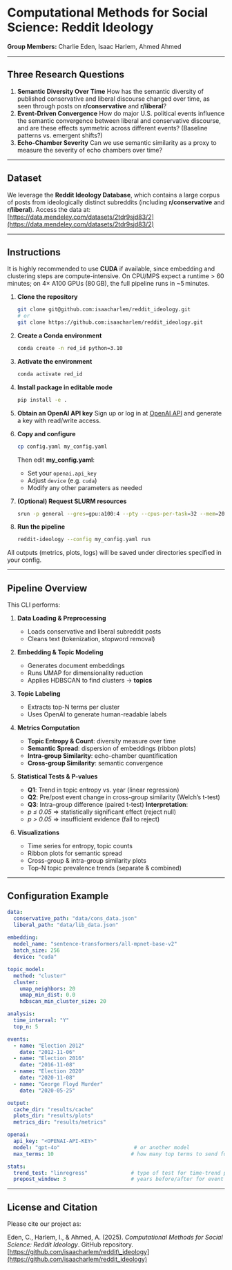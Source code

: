 # Computational Methods for Social Science: Reddit Ideology

**Group Members:** Charlie Eden, Isaac Harlem, Ahmed Ahmed

---

## Three Research Questions

1. **Semantic Diversity Over Time**
   How has the semantic diversity of published conservative and liberal discourse changed over time, as seen through posts on **r/conservative** and **r/liberal**?
2. **Event-Driven Convergence**
   How do major U.S. political events influence the semantic convergence between liberal and conservative discourse, and are these effects symmetric across different events? (Baseline patterns vs. emergent shifts?)
3. **Echo-Chamber Severity**
   Can we use semantic similarity as a proxy to measure the severity of echo chambers over time?

---

## Dataset

We leverage the **Reddit Ideology Database**, which contains a large corpus of posts from ideologically distinct subreddits (including **r/conservative** and **r/liberal**).
Access the data at: [https://data.mendeley.com/datasets/2tdr9sjd83/2](https://data.mendeley.com/datasets/2tdr9sjd83/2)

---

## Instructions

It is highly recommended to use **CUDA** if available, since embedding and clustering steps are compute-intensive.
On CPU/MPS expect a runtime > 60 minutes; on 4× A100 GPUs (80 GB), the full pipeline runs in \~5 minutes.

1. **Clone the repository**

   ```bash
   git clone git@github.com:isaacharlem/reddit_ideology.git
   # or
   git clone https://github.com:isaacharlem/reddit_ideology.git
   ```
2. **Create a Conda environment**

   ```bash
   conda create -n red_id python=3.10
   ```
3. **Activate the environment**

   ```bash
   conda activate red_id
   ```
4. **Install package in editable mode**

   ```bash
   pip install -e .
   ```
5. **Obtain an OpenAI API key**
   Sign up or log in at [OpenAI API](https://openai.com/index/openai-api/) and generate a key with read/write access.
6. **Copy and configure**

   ```bash
   cp config.yaml my_config.yaml
   ```

   Then edit **my\_config.yaml**:

   * Set your `openai.api_key`
   * Adjust `device` (e.g. `cuda`)
   * Modify any other parameters as needed
7. **(Optional) Request SLURM resources**

   ```bash
   srun -p general --gres=gpu:a100:4 --pty --cpus-per-task=32 --mem=200G -t 4:00:00 /bin/bash
   ```
8. **Run the pipeline**

   ```bash
   reddit-ideology --config my_config.yaml run
   ```

All outputs (metrics, plots, logs) will be saved under directories specified in your config.

---

## Pipeline Overview

This CLI performs:

1. **Data Loading & Preprocessing**

   * Loads conservative and liberal subreddit posts
   * Cleans text (tokenization, stopword removal)
2. **Embedding & Topic Modeling**

   * Generates document embeddings
   * Runs UMAP for dimensionality reduction
   * Applies HDBSCAN to find clusters → **topics**
3. **Topic Labeling**

   * Extracts top-N terms per cluster
   * Uses OpenAI to generate human-readable labels
4. **Metrics Computation**

   * **Topic Entropy & Count**: diversity measure over time
   * **Semantic Spread**: dispersion of embeddings (ribbon plots)
   * **Intra-group Similarity**: echo-chamber quantification
   * **Cross-group Similarity**: semantic convergence
5. **Statistical Tests & P-values**

   * **Q1**: Trend in topic entropy vs. year (linear regression)
   * **Q2**: Pre/post event change in cross-group similarity (Welch’s t-test)
   * **Q3**: Intra-group difference (paired t-test)
     **Interpretation**:
   * *p ≤ 0.05* ⇒ statistically significant effect (reject null)
   * *p > 0.05* ⇒ insufficient evidence (fail to reject)
6. **Visualizations**

   * Time series for entropy, topic counts
   * Ribbon plots for semantic spread
   * Cross-group & intra-group similarity plots
   * Top-N topic prevalence trends (separate & combined)

---

## Configuration Example

```yaml
data:
  conservative_path: "data/cons_data.json"
  liberal_path: "data/lib_data.json"
  
embedding:
  model_name: "sentence-transformers/all-mpnet-base-v2"
  batch_size: 256
  device: "cuda"

topic_model:
  method: "cluster"
  cluster:
    umap_neighbors: 20
    umap_min_dist: 0.0
    hdbscan_min_cluster_size: 20

analysis:
  time_interval: "Y"
  top_n: 5

events:
  - name: "Election 2012"
    date: "2012-11-06"
  - name: "Election 2016"
    date: "2016-11-08"
  - name: "Election 2020"
    date: "2020-11-08"
  - name: "George Floyd Murder"
    date: "2020-05-25"

output:
  cache_dir: "results/cache"
  plots_dir: "results/plots"
  metrics_dir: "results/metrics"

openai:
  api_key: "<OPENAI-API-KEY>"
  model: "gpt-4o"                        # or another model
  max_terms: 10                         # how many top terms to send for naming

stats:
  trend_test: "linregress"              # type of test for time‐trend p-values
  prepost_window: 3                     # years before/after for event tests
```

---

## License and Citation

Please cite our project as:

Eden, C., Harlem, I., & Ahmed, A. (2025). *Computational Methods for Social Science: Reddit Ideology*. GitHub repository. [https://github.com/isaacharlem/reddit\_ideology](https://github.com/isaacharlem/reddit_ideology)
